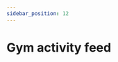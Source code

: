 ```yaml
---
sidebar_position: 12
---
```

<!-- TODO: Properly position this in the sidebar -->

# Gym activity feed
